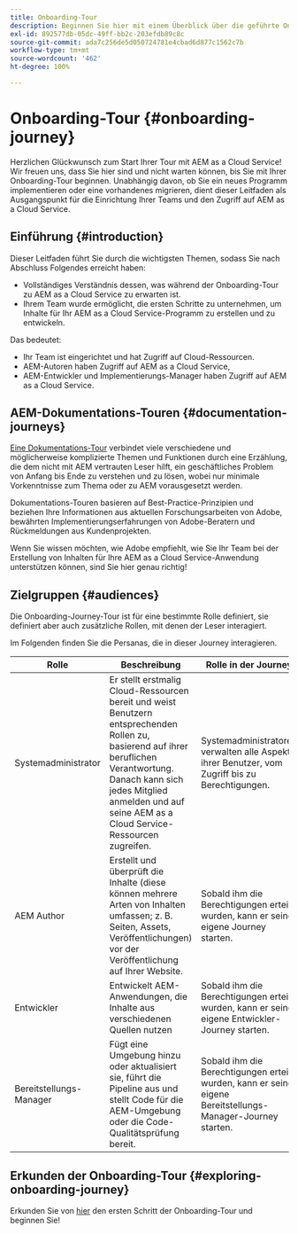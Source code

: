 ```yaml
---
title: Onboarding-Tour
description: Beginnen Sie hier mit einem Überblick über die geführte Onboarding-Tour, die zum besseren Verständnis des Onboarding-Erlebnisses verfügbar ist.
exl-id: 892577db-05dc-49ff-bb2c-203efdb89c8c
source-git-commit: ada7c256de5d050724781e4cbad6d877c1562c7b
workflow-type: tm+mt
source-wordcount: '462'
ht-degree: 100%

---
```


# Onboarding-Tour {#onboarding-journey}

Herzlichen Glückwunsch zum Start Ihrer Tour mit AEM as a Cloud Service! Wir freuen uns, dass Sie hier sind und nicht warten können, bis Sie mit Ihrer Onboarding-Tour beginnen. Unabhängig davon, ob Sie ein neues Programm implementieren oder eine vorhandenes migrieren, dient dieser Leitfaden als Ausgangspunkt für die Einrichtung Ihrer Teams und den Zugriff auf AEM as a Cloud Service.

## Einführung {#introduction}

Dieser Leitfaden führt Sie durch die wichtigsten Themen, sodass Sie nach Abschluss Folgendes erreicht haben:

* Vollständiges Verständnis dessen, was während der Onboarding-Tour zu AEM as a Cloud Service zu erwarten ist.
* Ihrem Team wurde ermöglicht, die ersten Schritte zu unternehmen, um Inhalte für Ihr AEM as a Cloud Service-Programm zu erstellen und zu entwickeln.

Das bedeutet:

* Ihr Team ist eingerichtet und hat Zugriff auf Cloud-Ressourcen.
* AEM-Autoren haben Zugriff auf AEM as a Cloud Service,
* AEM-Entwickler und Implementierungs-Manager haben Zugriff auf AEM as a Cloud Service.

## AEM-Dokumentations-Touren {#documentation-journeys}

[Eine Dokumentations-Tour](/help/journey-documentation/documentation-journeys.md) verbindet viele verschiedene und möglicherweise komplizierte Themen und Funktionen durch eine Erzählung, die dem nicht mit AEM vertrauten Leser hilft, ein geschäftliches Problem von Anfang bis Ende zu verstehen und zu lösen, wobei nur minimale Vorkenntnisse zum Thema oder zu AEM vorausgesetzt werden.

Dokumentations-Touren basieren auf Best-Practice-Prinzipien und beziehen Ihre Informationen aus aktuellen Forschungsarbeiten von Adobe, bewährten Implementierungserfahrungen von Adobe-Beratern und Rückmeldungen aus Kundenprojekten.

Wenn Sie wissen möchten, wie Adobe empfiehlt, wie Sie Ihr Team bei der Erstellung von Inhalten für Ihre AEM as a Cloud Service-Anwendung unterstützen können, sind Sie hier genau richtig!

## Zielgruppen {#audiences}

Die Onboarding-Journey-Tour ist für eine bestimmte Rolle definiert, sie definiert aber auch zusätzliche Rollen, mit denen der Leser interagiert.

Im Folgenden finden Sie die Persanas, die in dieser Journey interagieren.

| Rolle | Beschreibung | Rolle in der Journey |
|---|---|---|
| Systemadministrator | Er stellt erstmalig Cloud-Ressourcen bereit und weist Benutzern entsprechenden Rollen zu, basierend auf ihrer beruflichen Verantwortung. Danach kann sich jedes Mitglied anmelden und auf seine AEM as a Cloud Service-Ressourcen zugreifen. | Systemadministratoren verwalten alle Aspekte ihrer Benutzer, vom Zugriff bis zu Berechtigungen. |
| AEM Author | Erstellt und überprüft die Inhalte (diese können mehrere Arten von Inhalten umfassen; z. B. Seiten, Assets, Veröffentlichungen) vor der Veröffentlichung auf Ihrer Website. | Sobald ihm die Berechtigungen erteilt wurden, kann er seine eigene Journey starten. |
| Entwickler | Entwickelt AEM-Anwendungen, die Inhalte aus verschiedenen Quellen nutzen | Sobald ihm die Berechtigungen erteilt wurden, kann er seine eigene Entwickler-Journey starten. |
| Bereitstellungs-Manager | Fügt eine Umgebung hinzu oder aktualisiert sie, führt die Pipeline aus und stellt Code für die AEM-Umgebung oder die Code-Qualitätsprüfung bereit. | Sobald ihm die Berechtigungen erteilt wurden, kann er seine eigene Bereitstellungs-Manager-Journey starten. |

## Erkunden der Onboarding-Tour {#exploring-onboarding-journey}

Erkunden Sie von [hier](/help/journey-onboarding/sysadmin/get-started-onboarding-journey.md) den ersten Schritt der Onboarding-Tour und beginnen Sie!
